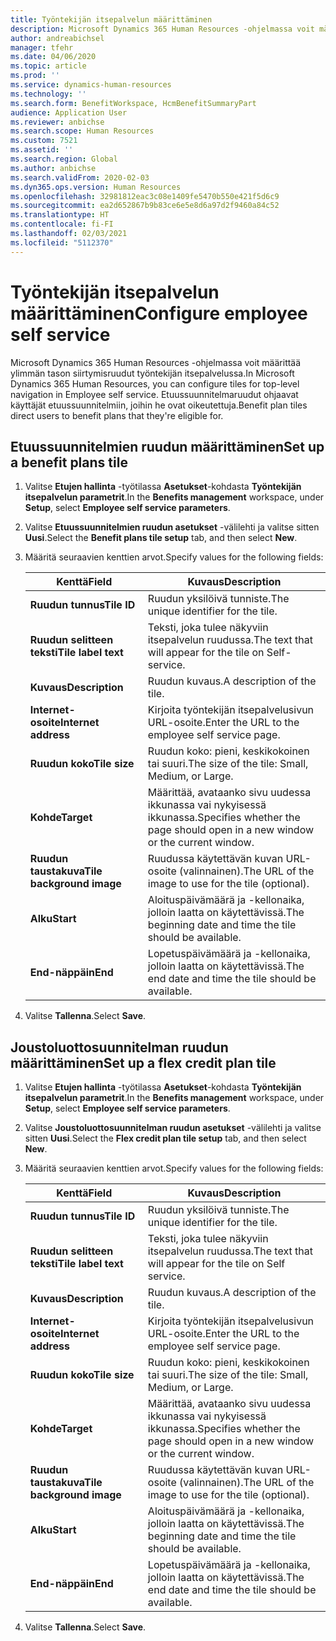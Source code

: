```yaml
---
title: Työntekijän itsepalvelun määrittäminen
description: Microsoft Dynamics 365 Human Resources -ohjelmassa voit määrittää ylimmän tason siirtymisruudut työntekijän itsepalvelussa.
author: andreabichsel
manager: tfehr
ms.date: 04/06/2020
ms.topic: article
ms.prod: ''
ms.service: dynamics-human-resources
ms.technology: ''
ms.search.form: BenefitWorkspace, HcmBenefitSummaryPart
audience: Application User
ms.reviewer: anbichse
ms.search.scope: Human Resources
ms.custom: 7521
ms.assetid: ''
ms.search.region: Global
ms.author: anbichse
ms.search.validFrom: 2020-02-03
ms.dyn365.ops.version: Human Resources
ms.openlocfilehash: 32981812eac3c08e1409fe5470b550e421f5d6c9
ms.sourcegitcommit: ea2d652867b9b83ce6e5e8d6a97d2f9460a84c52
ms.translationtype: HT
ms.contentlocale: fi-FI
ms.lasthandoff: 02/03/2021
ms.locfileid: "5112370"
---
```

# <a name="configure-employee-self-service"></a><span data-ttu-id="b00a1-103">Työntekijän itsepalvelun määrittäminen</span><span class="sxs-lookup"><span data-stu-id="b00a1-103">Configure employee self service</span></span>

<span data-ttu-id="b00a1-104">Microsoft Dynamics 365 Human Resources -ohjelmassa voit määrittää ylimmän tason siirtymisruudut työntekijän itsepalvelussa.</span><span class="sxs-lookup"><span data-stu-id="b00a1-104">In Microsoft Dynamics 365 Human Resources, you can configure tiles for top-level navigation in Employee self service.</span></span> <span data-ttu-id="b00a1-105">Etuussuunnitelmaruudut ohjaavat käyttäjät etuussuunnitelmiin, joihin he ovat oikeutettuja.</span><span class="sxs-lookup"><span data-stu-id="b00a1-105">Benefit plan tiles direct users to benefit plans that they're eligible for.</span></span>

## <a name="set-up-a-benefit-plans-tile"></a><span data-ttu-id="b00a1-106">Etuussuunnitelmien ruudun määrittäminen</span><span class="sxs-lookup"><span data-stu-id="b00a1-106">Set up a benefit plans tile</span></span>

1. <span data-ttu-id="b00a1-107">Valitse **Etujen hallinta** -työtilassa **Asetukset**-kohdasta **Työntekijän itsepalvelun parametrit**.</span><span class="sxs-lookup"><span data-stu-id="b00a1-107">In the **Benefits management** workspace, under **Setup**, select **Employee self service parameters**.</span></span>

2. <span data-ttu-id="b00a1-108">Valitse **Etuussuunnitelmien ruudun asetukset** -välilehti ja valitse sitten **Uusi**.</span><span class="sxs-lookup"><span data-stu-id="b00a1-108">Select the **Benefit plans tile setup** tab, and then select **New**.</span></span>

3. <span data-ttu-id="b00a1-109">Määritä seuraavien kenttien arvot.</span><span class="sxs-lookup"><span data-stu-id="b00a1-109">Specify values for the following fields:</span></span>

   | <span data-ttu-id="b00a1-110">Kenttä</span><span class="sxs-lookup"><span data-stu-id="b00a1-110">Field</span></span> | <span data-ttu-id="b00a1-111">Kuvaus</span><span class="sxs-lookup"><span data-stu-id="b00a1-111">Description</span></span> |
   | --- | --- |
   | <span data-ttu-id="b00a1-112">**Ruudun tunnus**</span><span class="sxs-lookup"><span data-stu-id="b00a1-112">**Tile ID**</span></span> | <span data-ttu-id="b00a1-113">Ruudun yksilöivä tunniste.</span><span class="sxs-lookup"><span data-stu-id="b00a1-113">The unique identifier for the tile.</span></span> |
   | <span data-ttu-id="b00a1-114">**Ruudun selitteen teksti**</span><span class="sxs-lookup"><span data-stu-id="b00a1-114">**Tile label text**</span></span> | <span data-ttu-id="b00a1-115">Teksti, joka tulee näkyviin itsepalvelun ruudussa.</span><span class="sxs-lookup"><span data-stu-id="b00a1-115">The text that will appear for the tile on Self-service.</span></span> |
   | <span data-ttu-id="b00a1-116">**Kuvaus**</span><span class="sxs-lookup"><span data-stu-id="b00a1-116">**Description**</span></span> | <span data-ttu-id="b00a1-117">Ruudun kuvaus.</span><span class="sxs-lookup"><span data-stu-id="b00a1-117">A description of the tile.</span></span> |
   | <span data-ttu-id="b00a1-118">**Internet-osoite**</span><span class="sxs-lookup"><span data-stu-id="b00a1-118">**Internet address**</span></span> | <span data-ttu-id="b00a1-119">Kirjoita työntekijän itsepalvelusivun URL-osoite.</span><span class="sxs-lookup"><span data-stu-id="b00a1-119">Enter the URL to the employee self service page.</span></span> |
   | <span data-ttu-id="b00a1-120">**Ruudun koko**</span><span class="sxs-lookup"><span data-stu-id="b00a1-120">**Tile size**</span></span> | <span data-ttu-id="b00a1-121">Ruudun koko: pieni, keskikokoinen tai suuri.</span><span class="sxs-lookup"><span data-stu-id="b00a1-121">The size of the tile: Small, Medium, or Large.</span></span> |
   | <span data-ttu-id="b00a1-122">**Kohde**</span><span class="sxs-lookup"><span data-stu-id="b00a1-122">**Target**</span></span> | <span data-ttu-id="b00a1-123">Määrittää, avataanko sivu uudessa ikkunassa vai nykyisessä ikkunassa.</span><span class="sxs-lookup"><span data-stu-id="b00a1-123">Specifies whether the page should open in a new window or the current window.</span></span> |
   | <span data-ttu-id="b00a1-124">**Ruudun taustakuva**</span><span class="sxs-lookup"><span data-stu-id="b00a1-124">**Tile background image**</span></span> | <span data-ttu-id="b00a1-125">Ruudussa käytettävän kuvan URL-osoite (valinnainen).</span><span class="sxs-lookup"><span data-stu-id="b00a1-125">The URL of the image to use for the tile (optional).</span></span> |
   | <span data-ttu-id="b00a1-126">**Alku**</span><span class="sxs-lookup"><span data-stu-id="b00a1-126">**Start**</span></span> | <span data-ttu-id="b00a1-127">Aloituspäivämäärä ja -kellonaika, jolloin laatta on käytettävissä.</span><span class="sxs-lookup"><span data-stu-id="b00a1-127">The beginning date and time the tile should be available.</span></span> |
   | <span data-ttu-id="b00a1-128">**End-näppäin**</span><span class="sxs-lookup"><span data-stu-id="b00a1-128">**End**</span></span> | <span data-ttu-id="b00a1-129">Lopetuspäivämäärä ja -kellonaika, jolloin laatta on käytettävissä.</span><span class="sxs-lookup"><span data-stu-id="b00a1-129">The end date and time the tile should be available.</span></span> |

4. <span data-ttu-id="b00a1-130">Valitse **Tallenna**.</span><span class="sxs-lookup"><span data-stu-id="b00a1-130">Select **Save**.</span></span>

## <a name="set-up-a-flex-credit-plan-tile"></a><span data-ttu-id="b00a1-131">Joustoluottosuunnitelman ruudun määrittäminen</span><span class="sxs-lookup"><span data-stu-id="b00a1-131">Set up a flex credit plan tile</span></span>

1. <span data-ttu-id="b00a1-132">Valitse **Etujen hallinta** -työtilassa **Asetukset**-kohdasta **Työntekijän itsepalvelun parametrit**.</span><span class="sxs-lookup"><span data-stu-id="b00a1-132">In the **Benefits management** workspace, under **Setup**, select **Employee self service parameters**.</span></span>

2. <span data-ttu-id="b00a1-133">Valitse **Joustoluottosuunnitelman ruudun asetukset** -välilehti ja valitse sitten **Uusi**.</span><span class="sxs-lookup"><span data-stu-id="b00a1-133">Select the **Flex credit plan tile setup** tab, and then select **New**.</span></span>

3. <span data-ttu-id="b00a1-134">Määritä seuraavien kenttien arvot.</span><span class="sxs-lookup"><span data-stu-id="b00a1-134">Specify values for the following fields:</span></span>

   | <span data-ttu-id="b00a1-135">Kenttä</span><span class="sxs-lookup"><span data-stu-id="b00a1-135">Field</span></span> | <span data-ttu-id="b00a1-136">Kuvaus</span><span class="sxs-lookup"><span data-stu-id="b00a1-136">Description</span></span> |
   | --- | --- |
   | <span data-ttu-id="b00a1-137">**Ruudun tunnus**</span><span class="sxs-lookup"><span data-stu-id="b00a1-137">**Tile ID**</span></span> | <span data-ttu-id="b00a1-138">Ruudun yksilöivä tunniste.</span><span class="sxs-lookup"><span data-stu-id="b00a1-138">The unique identifier for the tile.</span></span> |
   | <span data-ttu-id="b00a1-139">**Ruudun selitteen teksti**</span><span class="sxs-lookup"><span data-stu-id="b00a1-139">**Tile label text**</span></span> | <span data-ttu-id="b00a1-140">Teksti, joka tulee näkyviin itsepalvelun ruudussa.</span><span class="sxs-lookup"><span data-stu-id="b00a1-140">The text that will appear for the tile on Self service.</span></span> |
   | <span data-ttu-id="b00a1-141">**Kuvaus**</span><span class="sxs-lookup"><span data-stu-id="b00a1-141">**Description**</span></span> | <span data-ttu-id="b00a1-142">Ruudun kuvaus.</span><span class="sxs-lookup"><span data-stu-id="b00a1-142">A description of the tile.</span></span> |
   | <span data-ttu-id="b00a1-143">**Internet-osoite**</span><span class="sxs-lookup"><span data-stu-id="b00a1-143">**Internet address**</span></span> | <span data-ttu-id="b00a1-144">Kirjoita työntekijän itsepalvelusivun URL-osoite.</span><span class="sxs-lookup"><span data-stu-id="b00a1-144">Enter the URL to the employee self service page.</span></span> |
   | <span data-ttu-id="b00a1-145">**Ruudun koko**</span><span class="sxs-lookup"><span data-stu-id="b00a1-145">**Tile size**</span></span> | <span data-ttu-id="b00a1-146">Ruudun koko: pieni, keskikokoinen tai suuri.</span><span class="sxs-lookup"><span data-stu-id="b00a1-146">The size of the tile: Small, Medium, or Large.</span></span> |
   | <span data-ttu-id="b00a1-147">**Kohde**</span><span class="sxs-lookup"><span data-stu-id="b00a1-147">**Target**</span></span> | <span data-ttu-id="b00a1-148">Määrittää, avataanko sivu uudessa ikkunassa vai nykyisessä ikkunassa.</span><span class="sxs-lookup"><span data-stu-id="b00a1-148">Specifies whether the page should open in a new window or the current window.</span></span> |
   | <span data-ttu-id="b00a1-149">**Ruudun taustakuva**</span><span class="sxs-lookup"><span data-stu-id="b00a1-149">**Tile background image**</span></span> | <span data-ttu-id="b00a1-150">Ruudussa käytettävän kuvan URL-osoite (valinnainen).</span><span class="sxs-lookup"><span data-stu-id="b00a1-150">The URL of the image to use for the tile (optional).</span></span> |
   | <span data-ttu-id="b00a1-151">**Alku**</span><span class="sxs-lookup"><span data-stu-id="b00a1-151">**Start**</span></span> | <span data-ttu-id="b00a1-152">Aloituspäivämäärä ja -kellonaika, jolloin laatta on käytettävissä.</span><span class="sxs-lookup"><span data-stu-id="b00a1-152">The beginning date and time the tile should be available.</span></span> |
   | <span data-ttu-id="b00a1-153">**End-näppäin**</span><span class="sxs-lookup"><span data-stu-id="b00a1-153">**End**</span></span> | <span data-ttu-id="b00a1-154">Lopetuspäivämäärä ja -kellonaika, jolloin laatta on käytettävissä.</span><span class="sxs-lookup"><span data-stu-id="b00a1-154">The end date and time the tile should be available.</span></span> |

4. <span data-ttu-id="b00a1-155">Valitse **Tallenna**.</span><span class="sxs-lookup"><span data-stu-id="b00a1-155">Select **Save**.</span></span>
